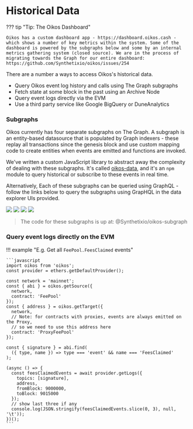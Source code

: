 # Historical Data

??? tip "Tip: The Oikos Dashboard"

    Oikos has a custom dashboard app - https://dashboard.oikos.cash - which shows a number of key metrics within the system. Some of the dashboard is powered by the subgraphs below and some by an internal metrics gathering system (closed source). We are in the process of migrating towards the Graph for our entire dashboard: https://github.com/Synthetixio/oikos/issues/254

There are a number a ways to access Oikos's historical data.

- Query Oikos event log history and calls using The Graph subgraphs
- Fetch state at some block in the past using an Archive Node
- Query event logs directly via the EVM
- Use a third party service like Google BigQuery or DuneAnalytics

### Subgraphs

Oikos currently has four separate subgraphs on The Graph. A subgraph is an entity-based datasource that is populated by Graph indexers - these replay all transactions since the genesis block and use custom mapping code to create entities when events are emitted and functions are invoked.

We've written a custom JavaScript library to abstract away the complexity of dealing with these subgraphs. It's called [oikos-data](libraries/oikos-data.md), and it's an `npm` module to query historical or subscribe to these events in real time.

Alternatively, Each of these subgraphs can be queried using GraphQL - follow the links below to query the subgraphs using GrapHQL in the data explorer UIs provided.

<a href="//thegraph.com/explorer/subgraph/oikos-cash-team/oikos"><img class="rounded-image" src="/img/misc/subgraph.png" /></a> <a href="//thegraph.com/explorer/subgraph/oikos-cash-team/oikos-exchanges"><img class="rounded-image" src="/img/misc/subgraph-exchanges.png" /></a> <a href="//thegraph.com/explorer/subgraph/oikos-cash-team/oikos-rates"><img class="rounded-image" src="/img/misc/subgraph-rates.png" /></a> <a href="//thegraph.com/explorer/subgraph/oikos-cash-team/oikos-depot"><img class="rounded-image"  src="/img/misc/subgraph-depot.png" /></a>

> The code for these subgraphs is up at: @Synthetixio/oikos-subgraph

### Query event logs directly on the EVM


!!! example "E.g. Get all `FeePool.FeesClaimed` events"

    ```javascript
    import oikos from 'oikos';
    const provider = ethers.getDefaultProvider();

    const network = 'mainnet';
    const { abi } = oikos.getSource({
      network,
      contract: 'FeePool'
    });
    const { address } = oikos.getTarget({
      network,
      // Note: for contracts with proxies, events are always emitted on the Proxy,
      // so we need to use this address here
      contract: 'ProxyFeePool'
    });

    const { signature } = abi.find(
      ({ type, name }) => type === 'event' && name === 'FeesClaimed'
    );

    (async () => {
      const feesClaimedEvents = await provider.getLogs({
        topics: [signature],
        address,
        fromBlock: 9000000,
        toBlock: 9015000
      });
      // show last three if any
      console.log(JSON.stringify(feesClaimedEvents.slice(0, 3), null, '\t'));
    })();
    ```

